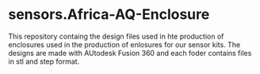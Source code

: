 # sensors.Africa-AQ-Enclosure
This repository containg the design files used in hte production of enclosures used in the production of enlosures for our sensor kits.
The designs are made with AUtodesk Fusion 360 and each foder contains files in stl and step format.
